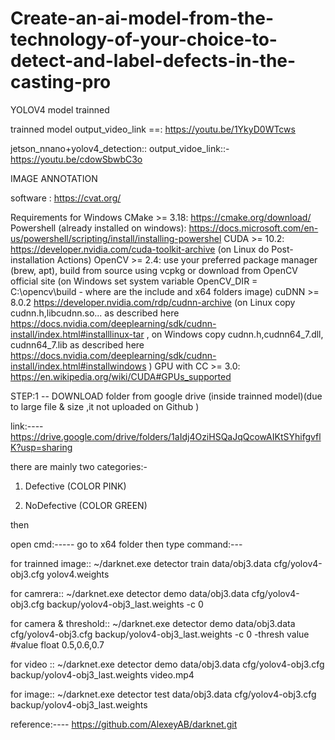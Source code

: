 # Create-an-ai-model-from-the-technology-of-your-choice-to-detect-and-label-defects-in-the-casting-pro

YOLOV4 model trainned


trainned model 
output_video_link ==:  https://youtu.be/1YkyD0WTcws


jetson_nnano+yolov4_detection::
output_vidoe_link::-  https://youtu.be/cdowSbwbC3o




IMAGE ANNOTATION 

software :  https://cvat.org/



Requirements for Windows
CMake >= 3.18: https://cmake.org/download/
Powershell (already installed on windows): https://docs.microsoft.com/en-us/powershell/scripting/install/installing-powershel
CUDA >= 10.2: https://developer.nvidia.com/cuda-toolkit-archive (on Linux do Post-installation Actions)
OpenCV >= 2.4: use your preferred package manager (brew, apt), build from source using vcpkg or download from OpenCV official site (on Windows set system variable OpenCV_DIR = C:\opencv\build - where are the include and x64 folders image)
cuDNN >= 8.0.2 https://developer.nvidia.com/rdp/cudnn-archive (on Linux copy cudnn.h,libcudnn.so... as described here https://docs.nvidia.com/deeplearning/sdk/cudnn-install/index.html#installlinux-tar , on Windows copy cudnn.h,cudnn64_7.dll, cudnn64_7.lib as described here https://docs.nvidia.com/deeplearning/sdk/cudnn-install/index.html#installwindows )
GPU with CC >= 3.0: https://en.wikipedia.org/wiki/CUDA#GPUs_supported



STEP:1 --   DOWNLOAD folder from google drive (inside trainned model)(due to large file & size ,it  not uploaded on Github  )

link:----   https://drive.google.com/drive/folders/1aIdj4OziHSQaJqQcowAIKtSYhifgvflK?usp=sharing





there are mainly two categories:-
1) Defective (COLOR PINK)

2) NoDefective (COLOR GREEN) 


then 

open cmd:-----
go to x64 folder then type command:---

for trainned image::
~/darknet.exe detector train data/obj3.data cfg/yolov4-obj3.cfg yolov4.weights                                                                                    

for camrera::
~/darknet.exe detector demo data/obj3.data cfg/yolov4-obj3.cfg backup/yolov4-obj3_last.weights -c 0                                                              

for camera & threshold::
~/darknet.exe detector demo data/obj3.data cfg/yolov4-obj3.cfg backup/yolov4-obj3_last.weights -c 0 -thresh value   #value float 0.5,0.6,0.7                      


for video ::
~/darknet.exe detector demo data/obj3.data cfg/yolov4-obj3.cfg backup/yolov4-obj3_last.weights video.mp4                                                            


for image::
~/darknet.exe detector test data/obj3.data cfg/yolov4-obj3.cfg backup/yolov4-obj3_last.weights




reference:---- https://github.com/AlexeyAB/darknet.git
